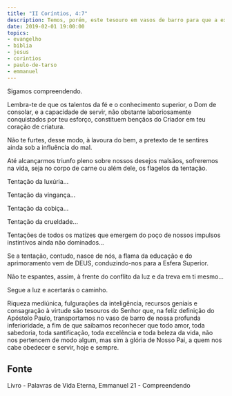 ```yaml
---
title: "II Coríntios, 4:7"
description: Temos, porém, este tesouro em vasos de barro para que a excelência do poder seja de DEUS e não de nós." - Paulo
date: 2019-02-01 19:00:00
topics: 
- evangelho
- biblia
- jesus
- corintios
- paulo-de-tarso
- emmanuel
---
```


Sigamos compreendendo.

Lembra-te de que os talentos da fé e o conhecimento superior, o Dom de consolar, e a
capacidade de servir, não obstante laboriosamente conquistados por teu esforço,
constituem bençãos do Criador em teu coração de criatura.

Não te furtes, desse modo, à lavoura do bem, a pretexto de te sentires ainda sob a
influência do mal.

Até alcançarmos triunfo pleno sobre nossos desejos malsãos, sofreremos na vida, seja
no corpo de carne ou além dele, os flagelos da tentação.

Tentação da luxúria...

Tentação da vingança...

Tentação da cobiça...

Tentação da crueldade...

Tentações de todos os matizes que emergem do poço de nossos impulsos instintivos
ainda não dominados...

Se a tentação, contudo, nasce de nós, a flama da educação e do aprimoramento vem de
DEUS, conduzindo-nos para a Esfera Superior.

Não te espantes, assim, à frente do conflito da luz e da treva em ti mesmo...

Segue a luz e acertarás o caminho.

Riqueza mediúnica, fulgurações da inteligência, recursos geniais e consagração à virtude
são tesouros do Senhor que, na feliz definição do Apóstolo Paulo, transportamos no vaso
de barro de nossa profunda inferioridade, a fim de que saibamos reconhecer que todo
amor, toda sabedoria, toda santificação, toda excelência e toda beleza da vida, não nos
pertencem de modo algum, mas sim à glória de Nosso Pai, a quem nos cabe obedecer e
servir, hoje e sempre.



## Fonte
Livro - Palavras de Vida Eterna, Emmanuel
21 - Compreendendo
